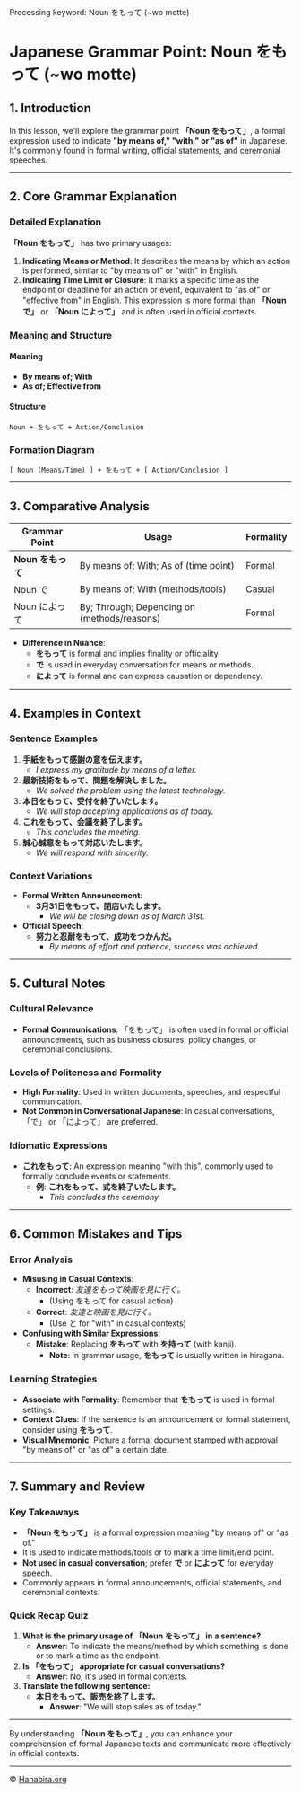Processing keyword: Noun をもって (~wo motte)
# Japanese Grammar Point: Noun をもって (~wo motte)

## 1. Introduction
In this lesson, we'll explore the grammar point **「Noun をもって」**, a formal expression used to indicate **"by means of," "with," or "as of"** in Japanese. It's commonly found in formal writing, official statements, and ceremonial speeches.

---
## 2. Core Grammar Explanation
### Detailed Explanation
**「Noun をもって」** has two primary usages:
1. **Indicating Means or Method**: It describes the means by which an action is performed, similar to "by means of" or "with" in English.
2. **Indicating Time Limit or Closure**: It marks a specific time as the endpoint or deadline for an action or event, equivalent to "as of" or "effective from" in English.
This expression is more formal than **「Noun で」** or **「Noun によって」** and is often used in official contexts.
### Meaning and Structure
#### Meaning
- **By means of; With**
- **As of; Effective from**
#### Structure
```
Noun + をもって + Action/Conclusion
```
### Formation Diagram
```
[ Noun (Means/Time) ] + をもって + [ Action/Conclusion ]
```
---
## 3. Comparative Analysis
| Grammar Point      | Usage                                          | Formality |
|--------------------|------------------------------------------------|-----------|
| **Noun をもって**  | By means of; With; As of (time point)          | Formal    |
| Noun で            | By means of; With (methods/tools)              | Casual    |
| Noun によって      | By; Through; Depending on (methods/reasons)    | Formal    |
- **Difference in Nuance**:
  - **をもって** is formal and implies finality or officiality.
  - **で** is used in everyday conversation for means or methods.
  - **によって** is formal and can express causation or dependency.
---
## 4. Examples in Context
### Sentence Examples
1. **手紙をもって感謝の意を伝えます。**
   - *I express my gratitude by means of a letter.*
2. **最新技術をもって、問題を解決しました。**
   - *We solved the problem using the latest technology.*
3. **本日をもって、受付を終了いたします。**
   - *We will stop accepting applications as of today.*
4. **これをもって、会議を終了します。**
   - *This concludes the meeting.*
5. **誠心誠意をもって対応いたします。**
   - *We will respond with sincerity.*
### Context Variations
- **Formal Written Announcement**:
  - **3月31日をもって、閉店いたします。**
    - *We will be closing down as of March 31st.*
- **Official Speech**:
  - **努力と忍耐をもって、成功をつかんだ。**
    - *By means of effort and patience, success was achieved.*
---
## 5. Cultural Notes
### Cultural Relevance
- **Formal Communications**: 「をもって」 is often used in formal or official announcements, such as business closures, policy changes, or ceremonial conclusions.
### Levels of Politeness and Formality
- **High Formality**: Used in written documents, speeches, and respectful communication.
- **Not Common in Conversational Japanese**: In casual conversations, 「で」 or 「によって」 are preferred.
### Idiomatic Expressions
- **これをもって**: An expression meaning "with this", commonly used to formally conclude events or statements.
  - **例**: **これをもって、式を終了いたします。**
    - *This concludes the ceremony.*
---
## 6. Common Mistakes and Tips
### Error Analysis
- **Misusing in Casual Contexts**:
  - **Incorrect**: *友達をもって映画を見に行く。*
    - (Using をもって for casual action)
  - **Correct**: *友達と映画を見に行く。*
    - (Use と for "with" in casual contexts)
- **Confusing with Similar Expressions**:
  - **Mistake**: Replacing **をもって** with **を持って** (with kanji).
    - **Note**: In grammar usage, **をもって** is usually written in hiragana.
### Learning Strategies
- **Associate with Formality**: Remember that **をもって** is used in formal settings.
- **Context Clues**: If the sentence is an announcement or formal statement, consider using **をもって**.
- **Visual Mnemonic**: Picture a formal document stamped with approval "by means of" or "as of" a certain date.
---
## 7. Summary and Review
### Key Takeaways
- **「Noun をもって」** is a formal expression meaning "by means of" or "as of."
- It is used to indicate methods/tools or to mark a time limit/end point.
- **Not used in casual conversation**; prefer **で** or **によって** for everyday speech.
- Commonly appears in formal announcements, official statements, and ceremonial contexts.
### Quick Recap Quiz
1. **What is the primary usage of 「Noun をもって」 in a sentence?**
   - **Answer**: To indicate the means/method by which something is done or to mark a time as the endpoint.
2. **Is 「をもって」 appropriate for casual conversations?**
   - **Answer**: No, it's used in formal contexts.
3. **Translate the following sentence:**
   - **本日をもって、販売を終了します。**
     - **Answer**: "We will stop sales as of today."
---
By understanding **「Noun をもって」**, you can enhance your comprehension of formal Japanese texts and communicate more effectively in official contexts.


---

© [Hanabira.org](https://hanabira.org)
